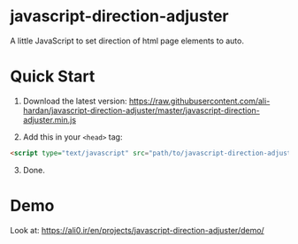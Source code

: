 # javascript-direction-adjuster
A little JavaScript to set direction of html page elements to auto.

# Quick Start

1. Download the latest version: https://raw.githubusercontent.com/ali-hardan/javascript-direction-adjuster/master/javascript-direction-adjuster.min.js

2. Add this in your `<head>` tag:

~~~html
<script type="text/javascript" src="path/to/javascript-direction-adjuster.min.js"></script>
~~~

3. Done.

# Demo

Look at:
https://ali0.ir/en/projects/javascript-direction-adjuster/demo/
